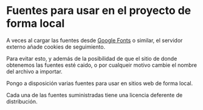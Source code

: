 # Fuentes para usar en el proyecto de forma local

A veces al cargar las fuentes desde [Google Fonts](https://fonts.google.com) o similar,
el servidor externo añade cookies de seguimiento.

Para evitar esto, y además de la posibilidad de que el sitio de donde obtenemos las fuentes esté caido,
o por cualqueir motivo cambie el nombre del archivo a importar.

Pongo a disposición varias fuentes para usar en sitios web de forma local.

Cada una de las fuentes suministradas tiene una licencia deferente de distribución.

